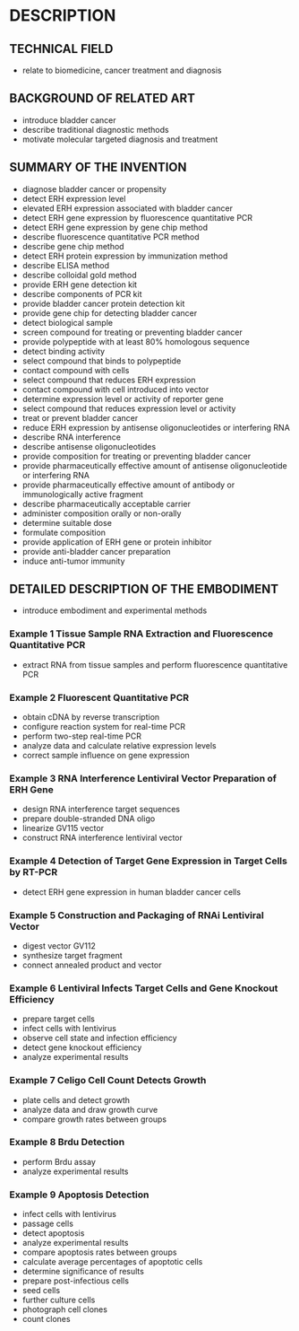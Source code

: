 # DESCRIPTION

## TECHNICAL FIELD

- relate to biomedicine, cancer treatment and diagnosis

## BACKGROUND OF RELATED ART

- introduce bladder cancer
- describe traditional diagnostic methods
- motivate molecular targeted diagnosis and treatment

## SUMMARY OF THE INVENTION

- diagnose bladder cancer or propensity
- detect ERH expression level
- elevated ERH expression associated with bladder cancer
- detect ERH gene expression by fluorescence quantitative PCR
- detect ERH gene expression by gene chip method
- describe fluorescence quantitative PCR method
- describe gene chip method
- detect ERH protein expression by immunization method
- describe ELISA method
- describe colloidal gold method
- provide ERH gene detection kit
- describe components of PCR kit
- provide bladder cancer protein detection kit
- provide gene chip for detecting bladder cancer
- detect biological sample
- screen compound for treating or preventing bladder cancer
- provide polypeptide with at least 80% homologous sequence
- detect binding activity
- select compound that binds to polypeptide
- contact compound with cells
- select compound that reduces ERH expression
- contact compound with cell introduced into vector
- determine expression level or activity of reporter gene
- select compound that reduces expression level or activity
- treat or prevent bladder cancer
- reduce ERH expression by antisense oligonucleotides or interfering RNA
- describe RNA interference
- describe antisense oligonucleotides
- provide composition for treating or preventing bladder cancer
- provide pharmaceutically effective amount of antisense oligonucleotide or interfering RNA
- provide pharmaceutically effective amount of antibody or immunologically active fragment
- describe pharmaceutically acceptable carrier
- administer composition orally or non-orally
- determine suitable dose
- formulate composition
- provide application of ERH gene or protein inhibitor
- provide anti-bladder cancer preparation
- induce anti-tumor immunity

## DETAILED DESCRIPTION OF THE EMBODIMENT

- introduce embodiment and experimental methods

### Example 1 Tissue Sample RNA Extraction and Fluorescence Quantitative PCR

- extract RNA from tissue samples and perform fluorescence quantitative PCR

### Example 2 Fluorescent Quantitative PCR

- obtain cDNA by reverse transcription
- configure reaction system for real-time PCR
- perform two-step real-time PCR
- analyze data and calculate relative expression levels
- correct sample influence on gene expression

### Example 3 RNA Interference Lentiviral Vector Preparation of ERH Gene

- design RNA interference target sequences
- prepare double-stranded DNA oligo
- linearize GV115 vector
- construct RNA interference lentiviral vector

### Example 4 Detection of Target Gene Expression in Target Cells by RT-PCR

- detect ERH gene expression in human bladder cancer cells

### Example 5 Construction and Packaging of RNAi Lentiviral Vector

- digest vector GV112
- synthesize target fragment
- connect annealed product and vector

### Example 6 Lentiviral Infects Target Cells and Gene Knockout Efficiency

- prepare target cells
- infect cells with lentivirus
- observe cell state and infection efficiency
- detect gene knockout efficiency
- analyze experimental results

### Example 7 Celigo Cell Count Detects Growth

- plate cells and detect growth
- analyze data and draw growth curve
- compare growth rates between groups

### Example 8 Brdu Detection

- perform Brdu assay
- analyze experimental results

### Example 9 Apoptosis Detection

- infect cells with lentivirus
- passage cells
- detect apoptosis
- analyze experimental results
- compare apoptosis rates between groups
- calculate average percentages of apoptotic cells
- determine significance of results
- prepare post-infectious cells
- seed cells
- further culture cells
- photograph cell clones
- count clones

